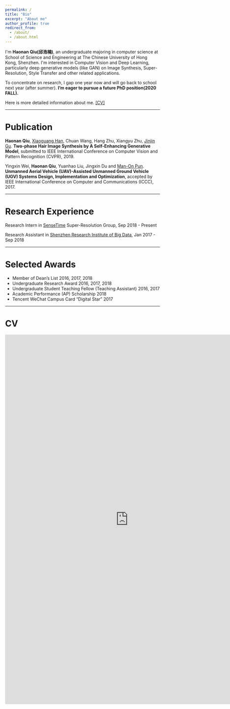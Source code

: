 ```yaml
---
permalink: /
title: "Bio"
excerpt: "About me"
author_profile: true
redirect_from: 
  - /about/
  - /about.html
---
```


I'm **Haonan Qiu(邱浩楠)**, an undergraduate majoring in computer science at School of Science and Engineering at The Chinese University of Hong Kong, Shenzhen. I'm interested in Computer Vision and Deep Learning, particularly deep generative models (like GAN) on Image Synthesis, Super-Resolution, Style Transfer and other related applications.

To concentrate on research, I gap one year now and will go back to school next year (after summer). **I’m eager to pursue a future PhD position(2020 FALL).**

Here is more detailed information about me. <a href="#cv">[CV]</a>

---

# Publication 

**Haonan Qiu**, [Xiaoguang Han](http://sse.cuhk.edu.cn/en/node/7360), Chuan Wang, Hang Zhu, Xiangyu Zhu, [Jinjin Gu](http://www.jasongt.com/). **Two-phase Hair Image Synthesis by A Self-Enhancing Generative Model**, submitted to IEEE International Conference on Computer Vision and Pattern Recognition (CVPR), 2019.

Yingxin Wei, **Haonan Qiu**, Yuanhao Liu, Jingxin Du and [Man-On Pun](http://sse.cuhk.edu.cn/en/node/1435). **Unmanned Aerial Vehicle (UAV)-Assisted Unmanned Ground Vehicle (UGV) Systems Design, Implementation and Optimization**, accepted by IEEE International Conference on Computer and Communications (ICCC), 2017.

---

# Research Experience

Research Intern in [SenseTime](https://www.sensetime.com/) Super-Resolution Group,  Sep 2018 - Present 

Research Assistant in [Shenzhen Research Institute of Big Data](http://www.sribd.cn/index.php/en/),  Jan 2017 - Sep 2018

---

# Selected Awards

* Member of Dean’s List  2016, 2017, 2018
* Undergraduate Research Award  2016, 2017, 2018
* Undergraduate Student Teaching Fellow (Teaching Assistant)  2016, 2017
* Academic Performance (AP) Scholarship  2018
* Tencent WeChat Campus Card “Digital Star”  2017

---

# CV

<iframe id='cv' src="https://docs.google.com/gview?url=http://arthur-qiu.github.io/files/cv_haonan.pdf&embedded=true" style="width:800px; height:1200px;" frameborder="0"></iframe>
